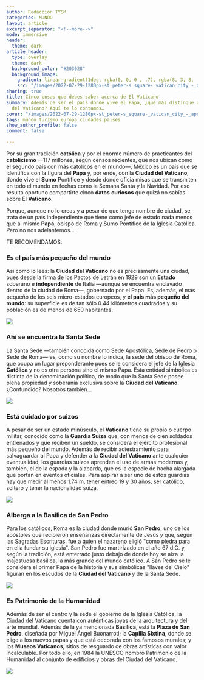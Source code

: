 ```yaml
---
author: Redacción TYSM
categories: MUNDO
layout: article
excerpt_separator: "<!--more-->"
mode: immersive
header:
  theme: dark
article_header:
  type: overlay
  theme: dark
  background_color: "#203028"
  background_image:
    gradient: linear-gradient(1deg, rgba(0, 0, 0 , .7), rgba(8, 3, 8, .9))
    src: "/images/2022-07-29-1280px-st_peter-s_square-_vatican_city_-_april_2007.jpeg"
sharing: true
title: Cinco cosas que debes saber acerca de El Vaticano
summary: Además de ser el país donde vive el Papa, ¿qué más distingue a la Ciudad
  del Vaticano? Aquí te lo contamos…
cover: "/images/2022-07-29-1280px-st_peter-s_square-_vatican_city_-_april_2007.jpeg"
tags: mundo turismo europa ciudades paises
show_author_profile: false
comment: false

---
```

Por su gran tradición **católica** y por el enorme número de practicantes del **catolicismo** —117 millones, según censos recientes, que nos ubican como el segundo país con más católicos en el mundo—, México es un país que se identifica con la figura del **Papa** y, por ende, con la **Ciudad del Vaticano**, donde vive el **Sumo** Pontífice y desde donde oficia misas que se transmiten en todo el mundo en fechas como la Semana Santa y la Navidad. Por eso resulta oportuno compartirte cinco **datos** **curiosos** que quizá no sabías sobre El **Vaticano**.

Porque, aunque no lo creas y a pesar de que tenga nombre de ciudad, se trata de un país independiente que tiene como jefe de estado nada menos que al mismo **Papa**, obispo de Roma y Sumo Pontífice de la Iglesia Católica. Pero no nos adelantemos…

TE RECOMENDAMOS:

### Es el país más pequeño del mundo

Así como lo lees: la **Ciudad del Vaticano** no es precisamente una ciudad, pues desde la firma de los Pactos de Letrán en 1929 son un **Estado** soberano e **independiente** de Italia —aunque se encuentra enclavado dentro de la ciudad de Roma—, gobernado por el Papa. Es, además, el más pequeño de los seis micro-estados europeos, y **el país más pequeño del mundo**: su superficie es de tan sólo 0.44 kilómetros cuadrados y su población es de menos de 650 habitantes.  

![](https://upload.wikimedia.org/wikipedia/commons/thumb/2/2b/Sede_del_gobierno_vaticano.jpg/1024px-Sede_del_gobierno_vaticano.jpg)

### Ahí se encuentra la Santa Sede

La Santa Sede —también conocida como Sede Apostólica, Sede de Pedro o Sede de Roma— es, como su nombre lo indica, la sede del obispo de Roma, que ocupa un lugar preponderante pues se le considera el jefe de la Iglesia **Católica** y no es otra persona sino el mismo Papa. Esta entidad simbólica es distinta de la denominación política, de modo que la Santa Sede posee plena propiedad y soberanía exclusiva sobre la **Ciudad del Vaticano**. ¿Confundido? Nosotros también… 

![](https://upload.wikimedia.org/wikipedia/commons/thumb/9/9d/Roma-san_giovanni03.jpg/1024px-Roma-san_giovanni03.jpg)

### Está cuidado por suizos

A pesar de ser un estado minúsculo, el **Vaticano** tiene su propio o cuerpo militar, conocido como la **Guardia Suiza** que, con menos de cien soldados entrenados y que reciben un sueldo, se considera el ejército profesional más pequeño del mundo. Además de recibir adiestramiento para salvaguardar al Papa y defender a la **Ciudad del Vaticano** ante cualquier eventualidad, los guardias suizos aprenden el uso de armas modernas y, también, el de la espada y la alabarda, que es la especie de hacha alargada que portan en eventos oficiales. Para aspirar a ser uno de estos guardias hay que medir al menos 1.74 m, tener entreo 19 y 30 años, ser católico, soltero y tener la nacionalidad suiza.

![](https://upload.wikimedia.org/wikipedia/commons/thumb/6/66/Anciens_gardes_suisses_pontificaux_%C3%A0_Lausanne_4.jpg/1024px-Anciens_gardes_suisses_pontificaux_%C3%A0_Lausanne_4.jpg)

### Alberga a la Basílica de San Pedro

Para los católicos, Roma es la ciudad donde murió **San Pedro**, uno de los apóstoles que recibieron enseñanzas directamente de Jesús y que, según las Sagradas Escrituras, fue a quien el nazareno eligió "como piedra para en ella fundar su iglesia". San Pedro fue martirizado en el año 67 d.C. y, según la tradición, está enterrado justo debajo de donde hoy se alza la majestuosa basílica, la más grande del mundo católico. A San Pedro se le considera el primer Papa de la historia y sus simbólicas "llaves del Cielo" figuran en los escudos de la **Ciudad del Vaticano** y de la Santa Sede.

![](https://upload.wikimedia.org/wikipedia/commons/thumb/f/f5/Basilica_di_San_Pietro_in_Vaticano_September_2015-1a.jpg/1024px-Basilica_di_San_Pietro_in_Vaticano_September_2015-1a.jpg)

### Es Patrimonio de la Humanidad

Además de ser el centro y la sede el gobierno de la Iglesia Católica, la Ciudad del Vaticano cuenta con auténticas joyas de la arquitectura y del arte mundial. Además de la ya mencionada **Basílica**, está la **Plaza de San Pedro**, diseñada por Miguel Ángel Buonarroti; la **Capilla Sixtina**, donde se elige a los nuevos papas y que está decorada con los famosos murales; y los **Museos Vaticanos**, sitios de resguardo de obras artísticas con valor incalculable. Por todo ello, en 1984 la UNESCO nombró Patrimonio de la Humanidad al conjunto de edificios y obras del Ciudad del Vaticano.

![](https://upload.wikimedia.org/wikipedia/commons/thumb/5/5b/Vatican_Museums_Spiral_Staircase_2012.jpg/1024px-Vatican_Museums_Spiral_Staircase_2012.jpg)